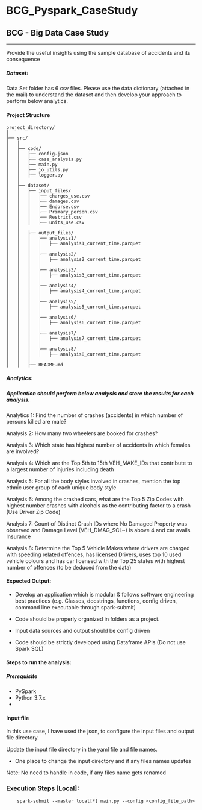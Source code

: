 # BCG_Pyspark_CaseStudy
## BCG - Big Data Case Study
---

Provide the useful insights using the sample database of accidents and its consequence

##### Dataset:

Data Set folder has 6 csv files. Please use the data dictionary (attached in the mail) to understand the dataset and then develop your approach to perform below analytics.

#### Project Structure

```
project_directory/
│
├── src/
│   │
│   ├── code/
│   │   ├── config.json
│   │   ├── case_analysis.py
│   │   ├── main.py
│   │   ├── io_utils.py
│   │   ├── logger.py
│   │
│   ├── dataset/
│   │   ├── input_files/
│   │   │   ├── charges_use.csv
│   │   │   ├── damages.csv
│   │   │   ├── Endorse.csv
│   │   │   ├── Primary_person.csv
│   │   │   ├── Restrict.csv
│   │   │   ├── units_use.csv
│   │
│   │   ├── output_files/
│   │   │   ├── analysis1/
│   │   │   │   ├── analysis1_current_time.parquet
│   │   │   │
│   │   │   ├── analysis2/
│   │   │   │   ├── analysis2_current_time.parquet
│   │   │   │
│   │   │   ├── analysis3/
│   │   │   │   ├── analysis3_current_time.parquet
│   │   │   │
│   │   │   ├── analysis4/
│   │   │   │   ├── analysis4_current_time.parquet
│   │   │   │
│   │   │   ├── analysis5/
│   │   │   │   ├── analysis5_current_time.parquet
│   │   │   │
│   │   │   ├── analysis6/
│   │   │   │   ├── analysis6_current_time.parquet
│   │   │   │
│   │   │   ├── analysis7/
│   │   │   │   ├── analysis7_current_time.parquet
│   │   │   │
│   │   │   ├── analysis8/
│   │   │   │   ├── analysis8_current_time.parquet
│   │   │
│   │   ├── README.md

```


##### Analytics:
##### Application should perform below analysis and store the results for each analysis.

Analytics 1: Find the number of crashes (accidents) in which number of persons killed are male?

Analysis 2: How many two wheelers are booked for crashes?

Analysis 3: Which state has highest number of accidents in which females are involved?

Analysis 4: Which are the Top 5th to 15th VEH_MAKE_IDs that contribute to a largest number of injuries including death

Analysis 5: For all the body styles involved in crashes, mention the top ethnic user group of each unique body style

Analysis 6: Among the crashed cars, what are the Top 5 Zip Codes with highest number crashes with alcohols as the contributing factor to a crash (Use Driver Zip Code)

Analysis 7: Count of Distinct Crash IDs where No Damaged Property was observed and Damage Level (VEH_DMAG_SCL~) is above 4 and car avails Insurance

Analysis 8: Determine the Top 5 Vehicle Makes where drivers are charged with speeding related offences, has licensed Drivers, uses top 10 used vehicle colours and has car licensed with the Top 25 states with highest number of offences (to be deduced from the data)



#### Expected Output:

* Develop an application which is modular & follows software engineering best practices (e.g. Classes, docstrings, functions, config driven, command line executable through spark-submit)

* Code should be properly organized in folders as a project.

* Input data sources and output should be config driven

* Code should be strictly developed using Dataframe APIs (Do not use Spark SQL)

#### Steps to run the analysis:

##### Prerequisite

* PySpark
* Python 3.7.x
* 
#### Input file

In this use case, I have used the json, to configure the input files and output file directory.

Update the input file directory in the yaml file and file names.

* One place to change the input directory and if any files names updates

Note: No need to handle in code, if any files name gets renamed


### Execution Steps [Local]:


        spark-submit --master local[*] main.py --config <config_file_path> 
        
